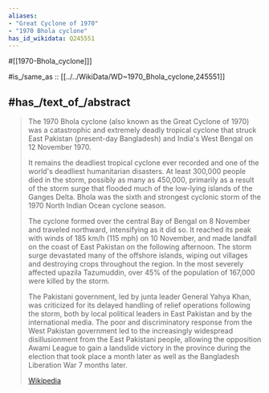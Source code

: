```yaml
---
aliases:
- "Great Cyclone of 1970"
- "1970 Bhola cyclone"
has_id_wikidata: Q245551
---
```


#[[1970-Bhola_cyclone]]] 


#is_/same_as :: [[../../WikiData/WD~1970_Bhola_cyclone,245551]]

## #has_/text_of_/abstract 

> The 1970 Bhola cyclone (also known as the Great Cyclone of 1970) 
> was a catastrophic and extremely deadly tropical cyclone 
> that struck East Pakistan (present-day Bangladesh) and India's West Bengal on 12 November 1970. 
> 
> It remains the deadliest tropical cyclone ever recorded and one of the world's deadliest humanitarian disasters. 
> At least 300,000 people died in the storm, possibly as many as 450,000, 
> primarily as a result of the storm surge that flooded much of the low-lying islands of the Ganges Delta. 
> Bhola was the sixth and strongest cyclonic storm of the 1970 North Indian Ocean cyclone season.
>
> The cyclone formed over the central Bay of Bengal on 8 November and traveled northward, intensifying as it did so. It reached its peak with winds of 185 km/h (115 mph) on 10 November, and made landfall on the coast of East Pakistan on the following afternoon. The storm surge devastated many of the offshore islands, wiping out villages and destroying crops throughout the region. In the most severely affected upazila Tazumuddin, over 45% of the population of 167,000 were killed by the storm.
>
> The Pakistani government, led by junta leader General Yahya Khan, was criticized for its delayed handling of relief operations following the storm, both by local political leaders in East Pakistan and by the international media. The poor and discriminatory response from the West Pakistan government led to the increasingly widespread disillusionment from the East Pakistani people, allowing the opposition Awami League to gain a landslide victory in the province during the election that took place a month later as well as the Bangladesh Liberation War 7 months later.
>
> [Wikipedia](https://en.wikipedia.org/wiki/1970%20Bhola%20cyclone) 

